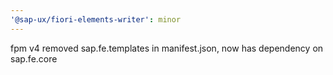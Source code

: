 ```yaml
---
'@sap-ux/fiori-elements-writer': minor
---
```


fpm v4 removed sap.fe.templates in manifest.json, now has dependency on sap.fe.core
